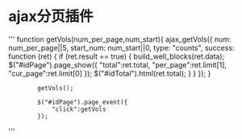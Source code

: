 # ajax分页插件

'''
            function getVols(num_per_page,num_start){
                ajax_getVols({
                    num: num_per_page||5,
                    start_num: num_start||0,
                    type: "counts",
                    success: function (ret) {
                        if (ret.result == true) {
                            build_well_blocks(ret.data);
                            $("#idPage").page_show({
                                "total":ret.total,
                                "per_page":ret.limit[1],
                                "cur_page":ret.limit[0]
                            });
                            $("#idTotal").html(ret.total);
                        }
                    }
                });
            }

            getVols();

            $("#idPage").page_event({
                "click":getVols
            });
'''